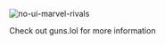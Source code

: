 ![no-ui-marvel-rivals](https://github.com/user-attachments/assets/b6d74c92-62d5-4d89-bf05-5bc128585179)

Check out guns.lol for more information
